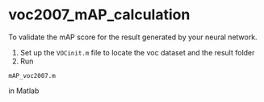 # voc2007_mAP_calculation

To validate the mAP score for the result generated by your neural network.

1. Set up the `VOCinit.m` file to locate the voc dataset and the result folder
2. Run

```
mAP_voc2007.m
```
in Matlab
